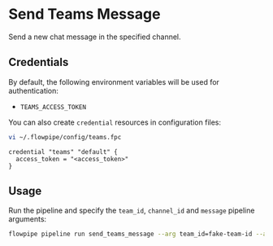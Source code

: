 # Send Teams Message

Send a new chat message in the specified channel.

## Credentials

By default, the following environment variables will be used for authentication:

- `TEAMS_ACCESS_TOKEN`

You can also create `credential` resources in configuration files:

```sh
vi ~/.flowpipe/config/teams.fpc
```

```hcl
credential "teams" "default" {
  access_token = "<access_token>"
}
```

## Usage

Run the pipeline and specify the `team_id`, `channel_id` and `message` pipeline arguments:

```sh
flowpipe pipeline run send_teams_message --arg team_id=fake-team-id --arg channel_id='19:fake@thread.tacv2' --arg message="Hello from Flowpipe!"
```
